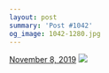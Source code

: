```yaml
---
layout: post
summary: 'Post #1042'
og_image: 1042-1280.jpg
---
```


<p>
  <time>
    <a href="/1042">November 8, 2019</a>
  </time>
  <a href="/1042">
    <img src="{{ site.assets_url }}/1042-640.jpg" srcset="{{ site.assets_url }}/1042-320.jpg 320w, {{ site.assets_url }}/1042-640.jpg 640w, {{ site.assets_url }}/1042-960.jpg 960w, {{ site.assets_url }}/1042-1280.jpg 1280w" sizes="(min-width: 700px) 50vw, calc(100vw - 2rem)" />
  </a>
</p>
